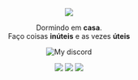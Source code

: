 <p align="center">
    <img align="center" src="https://github.com/notsapinho/notsapinho/blob/master/dragon.png">
    <p align="center">Dormindo em <strong>casa</strong>.
      <br>Faço coisas <strong>inúteis</strong> e as vezes <strong>úteis</strong></p>
    <p align="center">
        <img align="center" alt="My discord" src="https://img.shields.io/badge/Discord-notsapinho%232975-ff1493"
    </p>
    <p align="center">
    <img src="https://xesque.rocketseat.dev/platform/tech/javascript.svg">
    <img src="https://xesque.rocketseat.dev/platform/tech/node.svg"> 
    <img src="https://xesque.rocketseat.dev/platform/tech/html5.svg"> 
    </p>
</p>
